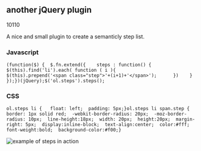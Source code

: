 <article><h2>another jQuery plugin</h2><time><span class="day">1</span><span class="month">0</span><span class="year">110</span></time><p>A nice and small plugin to create a semanticly step list.</p><h3>Javascript</h3><pre><code>(function($) {  $.fn.extend({    steps : function() {      $(this).find('li').each( function ( i ){         $(this).prepend('&#60;span class="step"&#62;'+(i+1)+'&#60;/span&#62;');      })    }  });})(jQuery);$('ol.steps').steps();</code></pre><h3>CSS</h3><pre><code>ol.steps li {   float: left;  padding: 5px;}ol.steps li span.step {   border: 1px solid red;  -webkit-border-radius: 20px;  -moz-border-radius: 10px;  line-height:18px;  width: 20px;  height:20px;  margin-right: 5px;  display:inline-block;  text-align:center;  color:#fff;  font-weight:bold;  background-color:#f00;}</code></pre><img src="http://media.tumblr.com/tumblr_kw3qkxGZhh1qz6slb.png" alt="example of steps in action"></article>